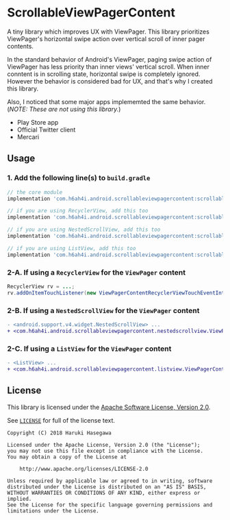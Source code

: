 ScrollableViewPagerContent
===============

A tiny library which improves UX with ViewPager. This library prioritizes ViewPager's horizontal swipe action over vertical scroll of inner pager contents.

In the standard behavior of Android's ViewPager, paging swipe action of ViewPager has less priority than inner views' vertical scroll. When inner conntent is in scrolling state, horizontal swipe is completely ignored. However the behavior is considered bad for UX, and that's why I created this library.

Also, I noticed that some major apps implememted the same behavior. (*NOTE: These are not using this library.*)

- Play Store app
- Official Twitter client
- Mercari


Usage
---

### 1. Add the following line(s) to `build.gradle`

```gradle
// the core module
implementation 'com.h6ah4i.android.scrollableviewpagercontent:scrollableviewpagercontent:0.1.2'

// if you are using RecyclerView, add this too
implementation 'com.h6ah4i.android.scrollableviewpagercontent:scrollableviewpagercontent-recyclerview:0.1.2'

// if you are using NestedScrollView, add this too
implementation 'com.h6ah4i.android.scrollableviewpagercontent:scrollableviewpagercontent-nestedscrollview:0.1.2'

// if you are using ListView, add this too
implementation 'com.h6ah4i.android.scrollableviewpagercontent:scrollableviewpagercontent-listview:0.1.2'

```

### 2-A. If using a `RecyclerView` for the `ViewPager` content

```java
RecyclerView rv = ...;
rv.addOnItemTouchListener(new ViewPagerContentRecyclerViewTouchEventInterceptor());
```


### 2-B. If using a `NestedScrollView` for the `ViewPager` content

```diff
- <android.support.v4.widget.NestedScrollView> ...
+ <com.h6ah4i.android.scrollableviewpagercontent.nestedscrollview.ViewPagerContentNestedScrollView> ...

```


### 2-C. If using a `ListView` for the `ViewPager` content

```diff
- <ListView> ...
+ <com.h6ah4i.android.scrollableviewpagercontent.listview.ViewPagerContentListView> ...

```


License
---

This library is licensed under the [Apache Software License, Version 2.0](http://www.apache.org/licenses/LICENSE-2.0).

See [`LICENSE`](LICENSE) for full of the license text.

    Copyright (C) 2018 Haruki Hasegawa

    Licensed under the Apache License, Version 2.0 (the "License");
    you may not use this file except in compliance with the License.
    You may obtain a copy of the License at

        http://www.apache.org/licenses/LICENSE-2.0

    Unless required by applicable law or agreed to in writing, software
    distributed under the License is distributed on an "AS IS" BASIS,
    WITHOUT WARRANTIES OR CONDITIONS OF ANY KIND, either express or implied.
    See the License for the specific language governing permissions and
    limitations under the License.
